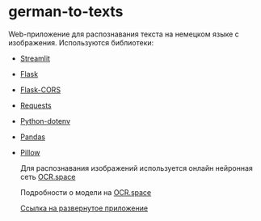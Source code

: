 # german-to-texts
Web-приложение для распознавания текста на немецком языке с изображения. 
Используются библиотеки:
 - [Streamlit](https://streamlit.io/)
 - [Flask](https://github.com/pallets/flask)
 - [Flask-CORS](https://github.com/corydolphin/flask-cors)
 - [Requests](https://github.com/psf/requests)
 - [Python-dotenv](https://github.com/theskumar/python-dotenv)
 - [Pandas](https://github.com/pandas-dev/pandas)
 - [Pillow](https://github.com/python-pillow/Pillow)
 

   Для распознавания изображений используется онлайн нейронная сеть [OCR.space](https://ocr.space/ocrapi)

   Подробности о модели на [OCR.space](https://github.com/A9T9/OCR.Space-OCR-API-Code-Snippets)

   [Ссылка на развернутое приложение](http://localhost:8501/)
   

